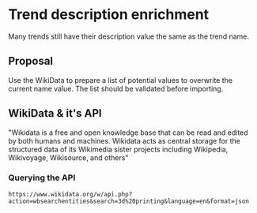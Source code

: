 # Trend description enrichment

Many trends still have their description value the same as the trend name.   

## Proposal
Use the WikiData to prepare a list of potential values to overwrite the current name value.   The list should be validated before importing.


## WikiData & it's API

"Wikidata is a free and open knowledge base that can be read and edited by both humans and machines. Wikidata acts as central storage for the structured data of its Wikimedia sister projects including Wikipedia, Wikivoyage, Wikisource, and others"

### Querying the API

~~~
https://www.wikidata.org/w/api.php?action=wbsearchentities&search=3d%20printing&language=en&format=json
~~~

